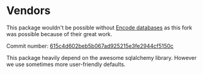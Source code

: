# Vendors

This package wouldn't be possible without [Encode databases](https://github.com/encode/databases)
as this fork was possible because of their great work.

Commit number: [615c4d602beb5b067ad925215e3fe2944cf5150c](https://github.com/encode/databases/commit/615c4d602beb5b067ad925215e3fe2944cf5150c)

This package heavily depend on the awesome sqlalchemy library.
However we use sometimes more user-friendly defaults.
